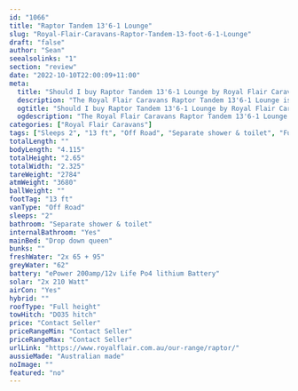 ```yaml
---
id: "1066"
title: "Raptor Tandem 13'6-1 Lounge"
slug: "Royal-Flair-Caravans-Raptor-Tandem-13-foot-6-1-Lounge"
draft: "false"
author: "Sean"
seealsolinks: "1"
section: "review"
date: "2022-10-10T22:00:09+11:00"
meta:
  title: "Should I buy Raptor Tandem 13'6-1 Lounge by Royal Flair Caravans?"
  description: "The Royal Flair Caravans Raptor Tandem 13'6-1 Lounge is classed as Off Road, and sleeps 2 people. It is Australian made and comes in at 13 ft. It generally has Separate shower & toilet."
  ogtitle: "Should I buy Raptor Tandem 13'6-1 Lounge by Royal Flair Caravans?"
  ogdescription: "The Royal Flair Caravans Raptor Tandem 13'6-1 Lounge is classed as Off Road, and sleeps 2 people. It is Australian made and comes in at 13 ft. It generally has Separate shower & toilet."
categories: ["Royal Flair Caravans"]
tags: ["Sleeps 2", "13 ft", "Off Road", "Separate shower & toilet", "Full height", "Price Unknown"]
totalLength: ""
bodyLength: "4.115"
totalHeight: "2.65"
totalWidth: "2.325"
tareWeight: "2784"
atmWeight: "3680"
ballWeight: ""
footTag: "13 ft"
vanType: "Off Road"
sleeps: "2"
bathroom: "Separate shower & toilet"
internalBathroom: "Yes"
mainBed: "Drop down queen"
bunks: ""
freshWater: "2x 65 + 95"
greyWater: "62"
battery: "ePower 200amp/12v Life Po4 lithium Battery"
solar: "2x 210 Watt"
airCon: "Yes"
hybrid: ""
roofType: "Full height"
towHitch: "DO35 hitch"
price: "Contact Seller"
priceRangeMin: "Contact Seller"
priceRangeMax: "Contact Seller"
urlLink: "https://www.royalflair.com.au/our-range/raptor/"
aussieMade: "Australian made"
noImage: ""
featured: "no"
---
```

